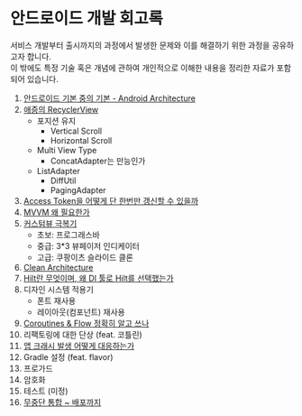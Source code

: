 # 안드로이드 개발 회고록
서비스 개발부터 출시까지의 과정에서 발생한 문제와 이를 해결하기 위한 과정을 공유하고자 합니다.</br>
이 밖에도 특정 기술 혹은 개념에 관하여 개인적으로 이해한 내용을 정리한 자료가 포함되어 있습니다.

1. [안드로이드 기본 중의 기본 - Android Architecture](/android/architecture.md)
2. [애증의 RecyclerView](/android/recyclerview.md)
   - 포지션 유지
     - Vertical Scroll
     - Horizontal Scroll
   - Multi View Type
     - ConcatAdapter는 만능인가
   - ListAdapter
     - DiffUtil
     - PagingAdapter
3. [Access Token을 어떻게 단 한번만 갱신할 수 있을까](/android/renew-access-token.md)
4. [MVVM 왜 필요한가](/android/mvvm.md)
5. [커스텀뷰 극복기](/android/custom-view.md)
    - 초보: 프로그래스바
    - 중급: 3*3 뷰페이저 인디케이터
    - 고급: 쿠팡이츠 슬라이드 클론
6. [Clean Architecture](/android/clean-architecture.md)
7. [Hilt란 무엇이며, 왜 DI 툴로 Hilt를 선택했는가](/android/hilt.md)
8. 디자인 시스템 적용기
    - 폰트 재사용
    - 레이아웃(컴포넌트) 재사용
9.  [Coroutines & Flow 정확히 알고 쓰나](/android/coroutines-flow.md)
10. 리팩토링에 대한 단상 (feat. 코틀린)
11. [앱 크래시 발생 어떻게 대응하는가](/android/handle-app-crash.md)
12. Gradle 설정 (feat. flavor)
13. 프로가드
14. 암호화
15. 테스트 (미정)
16. [무중단 통합 ~ 배포까지](/infra/ci_cd/android-ci-cd.md)

